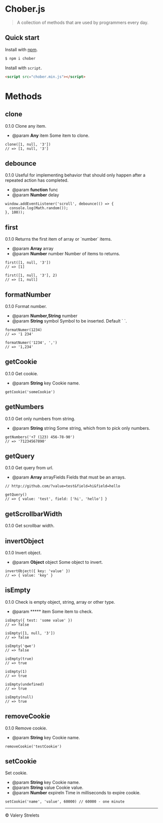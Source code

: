 # Chober.js

> A collection of methods that are used by programmers every day.

## Quick start

Install with [npm](https://npmjs.com/).

```sh
$ npm i chober
```

Install with `script`.

```html
<script src="chober.min.js"></script>
```

# Methods


## clone
0.1.0
Clone any item.

- @param **Any** item Some item to clone.

```JS
clone([1, null, '3'])
// => [1, null, '3']
```


## debounce
0.1.0
Useful for implementing behavior that should only happen after a repeated action has completed.

- @param **function** func 
- @param **Number** delay 

```JS
window.addEventListener('scroll', debounce(() => {
  console.log(Math.random());
}, 100));
```


## first
0.1.0
Returns the first item of array or &#x60;number&#x60; items.

- @param **Array** array 
- @param **Number** number Number of items to returns.

```JS
first([1, null, '3'])
// => [1]

first([1, null, '3'], 2)
// => [1, null]
```


## formatNumber
0.1.0
Format number.

- @param **Number,String** number 
- @param **String** symbol Symbol to be inserted. Default &#x60; &#x60;.

```JS
formatNumer(1234)// => '1 234'formatNumer('1234', ',')// => '1,234'
```


## getCookie
0.1.0
Get cookie.

- @param **String** key Cookie name.

```JS
getCookie('someCookie')
```


## getNumbers
0.1.0
Get only numbers from string.

- @param **String** string Some string, which from to pick only numbers.

```JS
getNumbers('+7 (123) 456-78-90')
// => '71234567890'
```


## getQuery
0.1.0
Get query from url.

- @param **Array** arrayFields Fields that must be an arrays.

```JS
// http://github.com/?value=test&field=hi&field=hello

getQuery()
// => { value: 'test', field: ['hi', 'hello'] }
```


## getScrollbarWidth
0.1.0
Get scrollbar width.




## invertObject
0.1.0
Invert object.

- @param **Object** object Some object to invert.

```JS
invertObject({ key: 'value' })
// => { value: 'key' }
```


## isEmpty
0.1.0
Check is empty object, string, array or other type.

- @param ***** item Some item to check.

```JS
isEmpty({ test: 'some value' })
// => false

isEmpty([1, null, '3'])
// => false

isEmpty('qwe')
// => false

isEmpty(true)
// => true

isEmpty(1)
// => true

isEmpty(undefined)
// => true

isEmpty(null)
// => true
```


## removeCookie
0.1.0
Remove cookie.

- @param **String** key Cookie name.

```JS
removeCookie('testCookie')
```


## setCookie

Set cookie.

- @param **String** key Cookie name.
- @param **String** value Cookie value.
- @param **Number** expireIn Time in milliseconds to expire cookie.

```JS
setCookie('name', 'value', 60000) // 60000 - one minute
```


* * *

&copy; Valery Strelets
